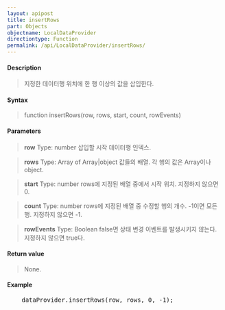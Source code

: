 ```yaml
---
layout: apipost
title: insertRows
part: Objects
objectname: LocalDataProvider
directiontype: Function
permalink: /api/LocalDataProvider/insertRows/
---
```



#### Description

> 지정한 데이터행 위치에 한 행 이상의 값을 삽입한다.

#### Syntax

> function insertRows(row, rows, start, count, rowEvents)

#### Parameters

> **row**
> Type: number
> 삽입할 시작 데이터행 인덱스.

> **rows**
> Type: Array of Array\|object
> 값들의 배열. 각 행의 값은 Array이나 object.

> **start**
> Type: number
> rows에 지정된 배열 중에서 시작 위치. 지정하지 않으면 0.

> **count**
> Type: number
> rows에 지정된 배열 중 수정할 행의 개수. -1이면 모든 행. 지정하지 않으면 -1.

> **rowEvents**
> Type: Boolean
> false면 상태 변경 이벤트를 발생시키지 않는다. 지정하지 않으면 true다.

#### Return value

> None.

#### Example

<pre class="prettyprint">
    dataProvider.insertRows(row, rows, 0, -1);
</pre>

